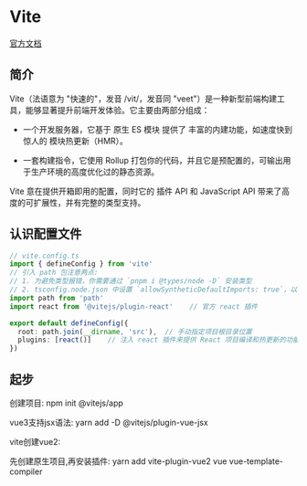 # Vite
[官方文档](https://cn.vitejs.dev/)

## 简介
Vite（法语意为 "快速的"，发音 /vit/，发音同 "veet"）是一种新型前端构建工具，能够显著提升前端开发体验。它主要由两部分组成：

* 一个开发服务器，它基于 原生 ES 模块 提供了 丰富的内建功能，如速度快到惊人的 模块热更新（HMR）。

* 一套构建指令，它使用 Rollup 打包你的代码，并且它是预配置的，可输出用于生产环境的高度优化过的静态资源。

Vite 意在提供开箱即用的配置，同时它的 插件 API 和 JavaScript API 带来了高度的可扩展性，并有完整的类型支持。


## 认识配置文件
~~~ts
// vite.config.ts
import { defineConfig } from 'vite'
// 引入 path 包注意两点:
// 1. 为避免类型报错，你需要通过 `pnpm i @types/node -D` 安装类型
// 2. tsconfig.node.json 中设置 `allowSyntheticDefaultImports: true`，以允许下面的 default 导入方式
import path from 'path'
import react from '@vitejs/plugin-react'    // 官方 react 插件

export default defineConfig({
  root: path.join(__dirname, 'src'),  // 手动指定项目根目录位置
  plugins: [react()]    // 注入 react 插件来提供 React 项目编译和热更新的功能
})
~~~















## 起步

创建项目: npm init @vitejs/app

vue3支持jsx语法: yarn add -D @vitejs/plugin-vue-jsx

vite创建vue2:

先创建原生项目,再安装插件: yarn add  vite-plugin-vue2 vue vue-template-compiler
